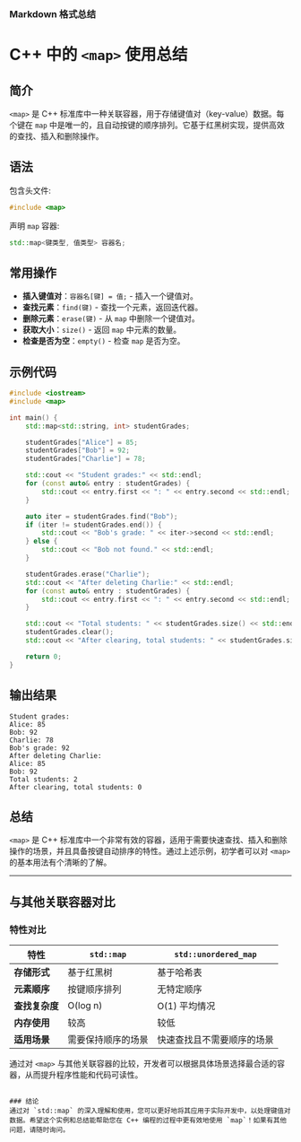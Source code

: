### Markdown 格式总结

# C++ 中的 `<map>` 使用总结

## 简介
`<map>` 是 C++ 标准库中一种关联容器，用于存储键值对（key-value）数据。每个键在 `map` 中是唯一的，且自动按键的顺序排列。它基于红黑树实现，提供高效的查找、插入和删除操作。

## 语法
包含头文件:
```cpp
#include <map>
```
声明 `map` 容器:
```cpp
std::map<键类型, 值类型> 容器名;
```

## 常用操作
- **插入键值对**：`容器名[键] = 值;` - 插入一个键值对。
- **查找元素**：`find(键)` - 查找一个元素，返回迭代器。
- **删除元素**：`erase(键)` - 从 `map` 中删除一个键值对。
- **获取大小**：`size()` - 返回 `map` 中元素的数量。
- **检查是否为空**：`empty()` - 检查 `map` 是否为空。

## 示例代码
```cpp
#include <iostream>
#include <map>

int main() {
    std::map<std::string, int> studentGrades;

    studentGrades["Alice"] = 85;
    studentGrades["Bob"] = 92;
    studentGrades["Charlie"] = 78;

    std::cout << "Student grades:" << std::endl;
    for (const auto& entry : studentGrades) {
        std::cout << entry.first << ": " << entry.second << std::endl;
    }

    auto iter = studentGrades.find("Bob");
    if (iter != studentGrades.end()) {
        std::cout << "Bob's grade: " << iter->second << std::endl;
    } else {
        std::cout << "Bob not found." << std::endl;
    }

    studentGrades.erase("Charlie");
    std::cout << "After deleting Charlie:" << std::endl;
    for (const auto& entry : studentGrades) {
        std::cout << entry.first << ": " << entry.second << std::endl;
    }

    std::cout << "Total students: " << studentGrades.size() << std::endl;
    studentGrades.clear();
    std::cout << "After clearing, total students: " << studentGrades.size() << std::endl;

    return 0;
}
```

## 输出结果
```
Student grades:
Alice: 85
Bob: 92
Charlie: 78
Bob's grade: 92
After deleting Charlie:
Alice: 85
Bob: 92
Total students: 2
After clearing, total students: 0
```

## 总结
`<map>` 是 C++ 标准库中一个非常有效的容器，适用于需要快速查找、插入和删除操作的场景，并且具备按键自动排序的特性。通过上述示例，初学者可以对 `<map>` 的基本用法有个清晰的了解。

---

## 与其他关联容器对比
### 特性对比
| 特性                | `std::map`                 | `std::unordered_map`       |
|---------------------|----------------------------|-----------------------------|
| **存储形式**        | 基于红黑树                 | 基于哈希表                 |
| **元素顺序**        | 按键顺序排列               | 无特定顺序                 |
| **查找复杂度**      | O(log n)                   | O(1) 平均情况              |
| **内存使用**        | 较高                       | 较低                        |
| **适用场景**        | 需要保持顺序的场景        | 快速查找且不需要顺序的场景 |

通过对 `<map>` 与其他关联容器的比较，开发者可以根据具体场景选择最合适的容器，从而提升程序性能和代码可读性。
```

### 结论
通过对 `std::map` 的深入理解和使用，您可以更好地将其应用于实际开发中，以处理键值对数据。希望这个实例和总结能帮助您在 C++ 编程的过程中更有效地使用 `map`！如果有其他问题，请随时询问。
